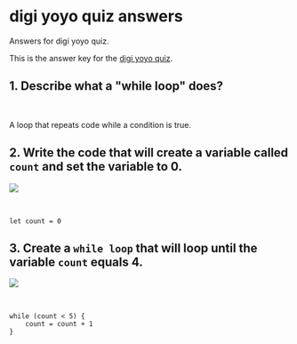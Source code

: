 # digi yoyo quiz answers

Answers for digi yoyo quiz. 

This is the answer key for the [digi yoyo quiz](/microbit/lessons/digi-yoyo/quiz).

## 1. Describe what a "while loop" does?

<br/>

A loop that repeats code while a condition is true.

## 2. Write the code that will create a **variable** called `count` and set the variable to 0.

![](/static/mb/lessons/counter-0.png)

<br/>

```
let count = 0
```

## 3. Create a `while loop` that will loop until the **variable** `count` equals 4.

![](/static/mb/lessons/digi-yoyo-0.png)

<br/>

```
while (count < 5) {
    count = count + 1
}
```


